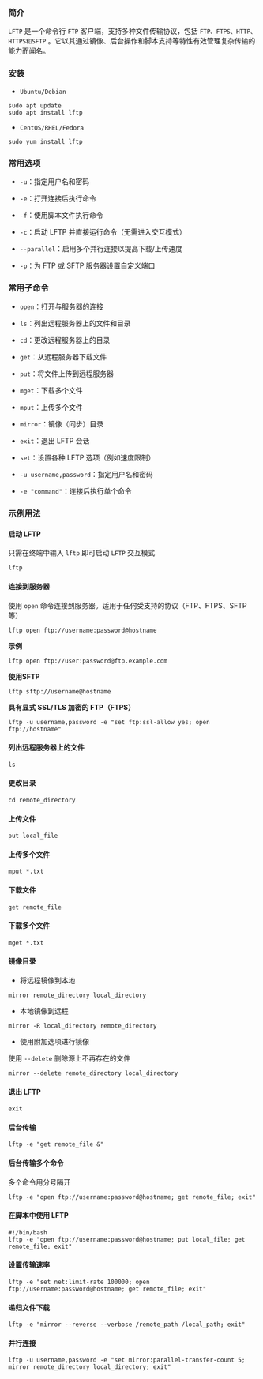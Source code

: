 ### 简介

`LFTP` 是一个命令行 `FTP` 客户端，支持多种文件传输协议，包括 `FTP、FTPS、HTTP、HTTPS和SFTP` 。它以其通过镜像、后台操作和脚本支持等特性有效管理复杂传输的能力而闻名。

### 安装

* `Ubuntu/Debian`

```shell
sudo apt update
sudo apt install lftp
```

* `CentOS/RHEL/Fedora`

```shell
sudo yum install lftp
```

### 常用选项

* `-u`：指定用户名和密码

* `-e`：打开连接后执行命令

* `-f`：使用脚本文件执行命令

* `-c`：启动 LFTP 并直接运行命令（无需进入交互模式）

* `--parallel`：启用多个并行连接以提高下载/上传速度

* `-p`：为 FTP 或 SFTP 服务器设置自定义端口

### 常用子命令

* `open`：打开与服务器的连接

* `ls`：列出远程服务器上的文件和目录

* `cd`：更改远程服务器上的目录

* `get`：从远程服务器下载文件

* `put`：将文件上传到远程服务器

* `mget`：下载多个文件

* `mput`：上传多个文件

* `mirror`：镜像（同步）目录

* `exit`：退出 LFTP 会话

* `set`：设置各种 LFTP 选项（例如速度限制）

* `-u username,password`：指定用户名和密码

* `-e "command"`：连接后执行单个命令

### 示例用法

#### 启动 LFTP

只需在终端中输入 `lftp` 即可启动 `LFTP` 交互模式

```shell
lftp
```

#### 连接到服务器

使用 `open` 命令连接到服务器。适用于任何受支持的协议（FTP、FTPS、SFTP 等）

```shell
lftp open ftp://username:password@hostname
```

**示例**

```shell
lftp open ftp://user:password@ftp.example.com
```

**使用SFTP**

```shell
lftp sftp://username@hostname
```

**具有显式 SSL/TLS 加密的 FTP（FTPS）**

```shell
lftp -u username,password -e "set ftp:ssl-allow yes; open ftp://hostname"
```

#### 列出远程服务器上的文件

```shell
ls
```

#### 更改目录

```shell
cd remote_directory
```

#### 上传文件

```shell
put local_file
```

#### 上传多个文件

```shell
mput *.txt
```

#### 下载文件

```shell
get remote_file
```

#### 下载多个文件

```shell
mget *.txt
```

#### 镜像目录

* 将远程镜像到本地

```shell
mirror remote_directory local_directory
```

* 本地镜像到远程

```shell
mirror -R local_directory remote_directory
```

* 使用附加选项进行镜像

使用 `--delete` 删除源上不再存在的文件

```shell
mirror --delete remote_directory local_directory
```

#### 退出 LFTP

```shell
exit
```

#### 后台传输

```shell
lftp -e "get remote_file &"
```

#### 后台传输多个命令

多个命令用分号隔开

```shell
lftp -e "open ftp://username:password@hostname; get remote_file; exit"
```

#### 在脚本中使用 LFTP

```shell
#!/bin/bash
lftp -e "open ftp://username:password@hostname; put local_file; get remote_file; exit"
```

#### 设置传输速率

```shell
lftp -e "set net:limit-rate 100000; open ftp://username:password@hostname; get remote_file; exit"
```

#### 递归文件下载

```shell
lftp -e "mirror --reverse --verbose /remote_path /local_path; exit"
```

#### 并行连接

```shell
lftp -u username,password -e "set mirror:parallel-transfer-count 5; mirror remote_directory local_directory; exit"
```
